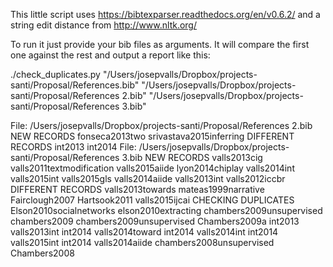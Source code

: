 This little script uses https://bibtexparser.readthedocs.org/en/v0.6.2/ and a string edit distance from http://www.nltk.org/

To run it just provide your bib files as arguments. It will compare the first one against the rest and output a report like this:

./check_duplicates.py "/Users/josepvalls/Dropbox/projects-santi/Proposal/References.bib" "/Users/josepvalls/Dropbox/projects-santi/Proposal/References 2.bib" "/Users/josepvalls/Dropbox/projects-santi/Proposal/References 3.bib"

File:  /Users/josepvalls/Dropbox/projects-santi/Proposal/References 2.bib
 NEW RECORDS
   fonseca2013two
   srivastava2015inferring
 DIFFERENT RECORDS
   int2013
   int2014
File:  /Users/josepvalls/Dropbox/projects-santi/Proposal/References 3.bib
 NEW RECORDS
   valls2013cig
   valls2011textmodification
   valls2015aiide
   lyon2014chiplay
   valls2014int
   valls2015int
   valls2015gls
   valls2014aiide
   valls2013int
   valls2012iccbr
 DIFFERENT RECORDS
   valls2013towards
   mateas1999narrative
   Fairclough2007
   Hartsook2011
   valls2015ijcai
CHECKING DUPLICATES
   Elson2010socialnetworks elson2010extracting
   chambers2009unsupervised chambers2009
   chambers2009unsupervised Chambers2009a
   int2013 valls2013int
   int2014 valls2014toward
   int2014 valls2014int
   int2014 valls2015int
   int2014 valls2014aiide
   chambers2008unsupervised Chambers2008